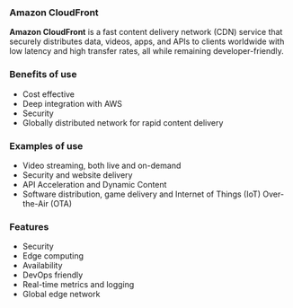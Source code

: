 ### Amazon CloudFront

**Amazon CloudFront** is a fast content delivery network (CDN) service that securely distributes data, videos, apps, and APIs to clients worldwide with low latency and high transfer rates, all while remaining developer-friendly.


### Benefits of use

- Cost effective
- Deep integration with AWS
- Security
- Globally distributed network for rapid content delivery

### Examples of use

- Video streaming, both live and on-demand
- Security and website delivery
- API Acceleration and Dynamic Content
- Software distribution, game delivery and Internet of Things (IoT) Over-the-Air (OTA)

### Features 

- Security
- Edge computing
- Availability
- DevOps friendly
- Real-time metrics and logging
- Global edge network 
